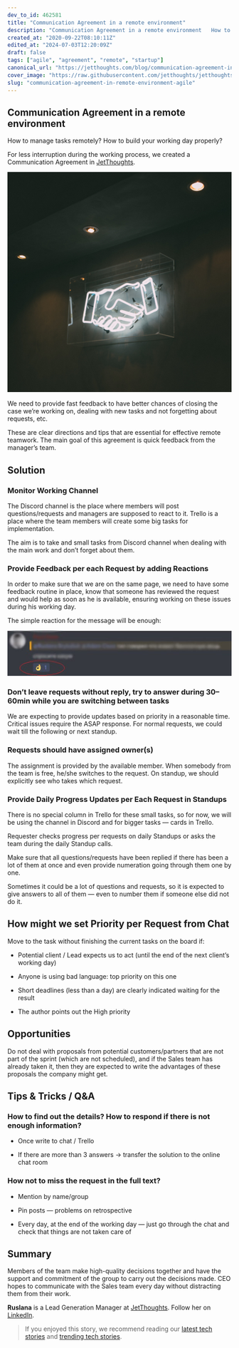 ```yaml
---
dev_to_id: 462581
title: "Communication Agreement in a remote environment"
description: "Communication Agreement in a remote environment   How to manage tasks remotely? How to build..."
created_at: "2020-09-22T08:10:11Z"
edited_at: "2024-07-03T12:20:09Z"
draft: false
tags: ["agile", "agreement", "remote", "startup"]
canonical_url: "https://jetthoughts.com/blog/communication-agreement-in-remote-environment-agile/"
cover_image: "https://raw.githubusercontent.com/jetthoughts/jetthoughts.github.io/master/static/assets/img/blog/communication-agreement-in-remote-environment-agile/cover.png"
slug: "communication-agreement-in-remote-environment-agile"
---
```


## Communication Agreement in a remote environment

How to manage tasks remotely? How to build your working day properly?

For less interruption during the working process, we created a Communication Agreement in [JetThoughts](http://jetthoughts.com).

![Photo by [Charles 🇵🇭](https://unsplash.com/@charlesdeluvio?utm_source=unsplash&utm_medium=referral&utm_content=creditCopyText) on [Unsplash](https://unsplash.com/search/photos/handshake?utm_source=unsplash&utm_medium=referral&utm_content=creditCopyText)](https://raw.githubusercontent.com/jetthoughts/jetthoughts.github.io/master/static/assets/img/blog/communication-agreement-in-remote-environment-agile/file_0.jpeg)

We need to provide fast feedback to have better chances of closing the case we’re working on, dealing with new tasks and not forgetting about requests, etc.

These are clear directions and tips that are essential for effective remote teamwork. The main goal of this agreement is quick feedback from the manager’s team.

## Solution

### Monitor Working Channel

The Discord channel is the place where members will post questions/requests and managers are supposed to react to it. Trello is a place where the team members will create some big tasks for implementation.

The aim is to take and small tasks from Discord channel when dealing with the main work and don’t forget about them.

### Provide Feedback per each Request by adding Reactions

In order to make sure that we are on the same page, we need to have some feedback routine in place, know that someone has reviewed the request and would help as soon as he is available, ensuring working on these issues during his working day.

The simple reaction for the message will be enough:

![](https://raw.githubusercontent.com/jetthoughts/jetthoughts.github.io/master/static/assets/img/blog/communication-agreement-in-remote-environment-agile/file_1.jpeg)

### Don’t leave requests without reply, try to answer during 30–60min while you are switching between tasks

We are expecting to provide updates based on priority in a reasonable time. Critical issues require the ASAP response. For normal requests, we could wait till the following or next standup.

### Requests should have assigned owner(s)

The assignment is provided by the available member. When somebody from the team is free, he/she switches to the request. On standup, we should explicitly see who takes which request.

### Provide Daily Progress Updates per Each Request in Standups

There is no special column in Trello for these small tasks, so for now, we will be using the channel in Discord and for bigger tasks — cards in Trello.

Requester checks progress per requests on daily Standups or asks the team during the daily Standup calls.

Make sure that all questions/requests have been replied if there has been a lot of them at once and even provide numeration going through them one by one.

Sometimes it could be a lot of questions and requests, so it is expected to give answers to all of them — even to number them if someone else did not do it.

## How might we set Priority per Request from Chat

Move to the task without finishing the current tasks on the board if:

* Potential client / Lead expects us to act (until the end of the next client’s working day)

* Anyone is using bad language: top priority on this one

* Short deadlines (less than a day) are clearly indicated waiting for the result

* The author points out the High priority

## Opportunities

Do not deal with proposals from potential customers/partners that are not part of the sprint (which are not scheduled), and if the Sales team has already taken it, then they are expected to write the advantages of these proposals the company might get.

## Tips & Tricks / Q&A

### How to find out the details? How to respond if there is not enough information?

* Once write to chat / Trello

* If there are more than 3 answers -> transfer the solution to the online chat room

### How not to miss the request in the full text?

* Mention by name/group

* Pin posts — problems on retrospective

* Every day, at the end of the working day — just go through the chat and check that things are not taken care of

## Summary

Members of the team make high-quality decisions together and have the support and commitment of the group to carry out the decisions made. CEO hopes to communicate with the Sales team every day without distracting them from their work.

**Ruslana** is a Lead Generation Manager at [JetThoughts](https://www.jetthoughts.com/). Follow her on [LinkedIn](https://www.linkedin.com/in/ruslana-brykaliuk-970016135/).
>  If you enjoyed this story, we recommend reading our [latest tech stories](https://jtway.co/latest) and [trending tech stories](https://jtway.co/trending).